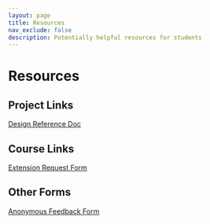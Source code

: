 ```yaml
---
layout: page
title: Resources
nav_exclude: false
description: Potentially helpful resources for students
---
```


# Resources

[//]: <> (I am "temporarily" removing this page, not use for it rn and would rather keep resources on main page. >_<)

## Project Links

[Design Reference Doc]()

## Course Links

[Extension Request Form]()

## Other Forms

[Anonymous Feedback Form]()

